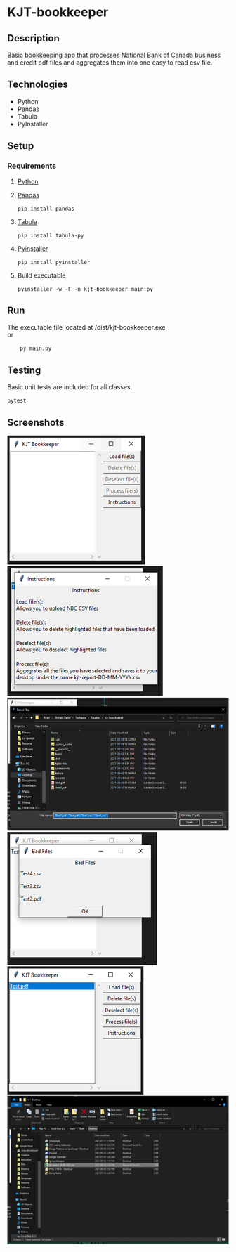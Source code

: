 # KJT-bookkeeper

## Description

Basic bookkeeping app that processes National Bank of Canada business and credit pdf files and aggregates them into one easy to read csv file.

## Technologies

- Python
- Pandas
- Tabula
- PyInstaller

## Setup

### Requirements

1.  [Python](https://www.python.org/)
2.  [Pandas](https://pypi.org/project/pandas/)

        pip install pandas

3.  [Tabula](https://pypi.org/project/tabula-py/)

        pip install tabula-py

4.  [Pyinstaller](https://pypi.org/project/pyinstaller/)

        pip install pyinstaller

5.  Build executable

        pyinstaller -w -F -n kjt-bookkeeper main.py

## Run

The executable file located at /dist/kjt-bookkeeper.exe <br />
or

        py main.py

## Testing

Basic unit tests are included for all classes.

    pytest

## Screenshots

![gui1](screenshots/gui1.PNG 'gui1')
![instructions](screenshots/instructions.PNG 'instructions')
![load](screenshots/load.PNG 'load')
![error](screenshots/error.PNG 'error')
![gui2](screenshots/gui2.PNG 'gui2')
![save](screenshots/save.PNG 'save')
